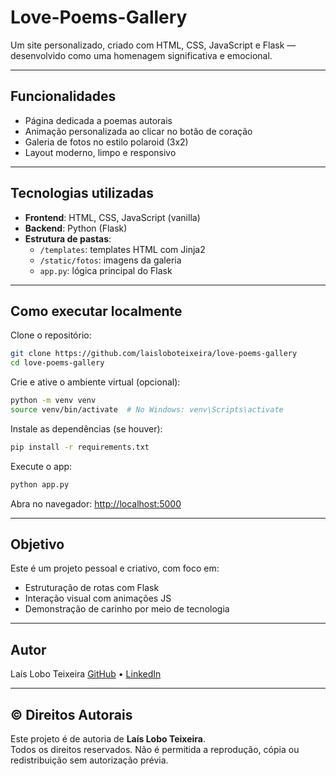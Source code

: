 # Love-Poems-Gallery

Um site personalizado, criado com HTML, CSS, JavaScript e Flask — desenvolvido como uma homenagem significativa e emocional.

---

## Funcionalidades

- Página dedicada a poemas autorais
- Animação personalizada ao clicar no botão de coração
- Galeria de fotos no estilo polaroid (3x2)
- Layout moderno, limpo e responsivo

---

## Tecnologias utilizadas

- **Frontend**: HTML, CSS, JavaScript (vanilla)
- **Backend**: Python (Flask)
- **Estrutura de pastas**:
  - `/templates`: templates HTML com Jinja2
  - `/static/fotos`: imagens da galeria
  - `app.py`: lógica principal do Flask

---

## Como executar localmente

Clone o repositório:

```bash
git clone https://github.com/laisloboteixeira/love-poems-gallery
cd love-poems-gallery
```

Crie e ative o ambiente virtual (opcional):

```bash
python -m venv venv
source venv/bin/activate  # No Windows: venv\Scripts\activate
```

Instale as dependências (se houver):

```bash
pip install -r requirements.txt
```

Execute o app:

```bash
python app.py
```

Abra no navegador: [http://localhost:5000](http://localhost:5000)

---

## Objetivo

Este é um projeto pessoal e criativo, com foco em:

- Estruturação de rotas com Flask
- Interação visual com animações JS
- Demonstração de carinho por meio de tecnologia

---

## Autor

Laís Lobo Teixeira
[GitHub](https://github.com/laisloboteixeira) • [LinkedIn](https://www.linkedin.com/in/laisloboteixeira/)

---

## © Direitos Autorais

Este projeto é de autoria de **Laís Lobo Teixeira**.  
Todos os direitos reservados. Não é permitida a reprodução, cópia ou redistribuição sem autorização prévia.